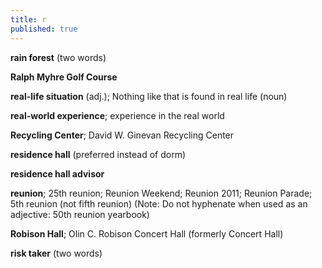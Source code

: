 ```yaml
---
title: r
published: true
---
```


**rain forest** (two words)

**Ralph Myhre Golf Course**

**real-life situation** (adj.); Nothing like that is found in real life (noun)

**real-world experience**; experience in the real world

**Recycling Center**; David W. Ginevan Recycling Center

**residence hall** (preferred instead of dorm)

**residence hall advisor**

**reunion**; 25th reunion; Reunion Weekend; Reunion 2011; Reunion Parade; 5th reunion (not fifth reunion) (Note: Do not hyphenate when used as an adjective: 50th reunion yearbook)

**Robison Hall**; Olin C. Robison Concert Hall (formerly Concert Hall)

**risk taker** (two words)

